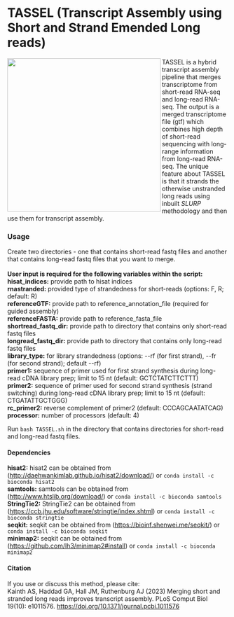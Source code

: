 # TASSEL (Transcript Assembly using Short and Strand Emended Long reads)


<img align="left" width="350" src="https://github.com/kainth-amoldeep/TASSEL/assets/66103719/daac1b66-6a69-409e-bae1-53562efd27a5">

TASSEL is a hybrid transcript assembly pipeline that merges transcriptome from short-read RNA-seq and long-read RNA-seq. The output is a merged transcriptome file (gtf) which combines high depth of short-read sequencing with long-range information from long-read RNA-seq. The unique feature about TASSEL is that it strands the otherwise unstranded long reads using inbuilt *SLURP* methodology and then use them for transcript assembly. 

### Usage
Create two directories - one that contains short-read fastq files and another that contains long-read fastq files that you want to merge.<br/>
<br/>
**User input is required for the following variables within the script:**<br/>
**hisat_indices:** provide path to hisat indices<br/>
**rnastranded:** provided type of strandedness for short-reads (options: F, R; default: R)<br/>
**referenceGTF:** provide path to reference_annotation_file (required for guided assembly)<br/>
**referenceFASTA:** provide path to reference_fasta_file<br/>
**shortread_fastq_dir:**  provide path to directory that contains only short-read fastq files<br/>
**longread_fastq_dir:** provide path to directory that contains only long-read fastq files<br/>
**library_type:** for library strandedness (options: --rf (for first strand), --fr (for second strand); default --rf)<br/>
**primer1:** sequence of primer used for first strand synthesis during long-read cDNA library prep; limit to 15 nt (default: GCTCTATCTTCTTT)<br/>
**primer2:** sequence of primer used for second strand synthesis (strand switching) during long-read cDNA library prep; limit to 15 nt (default: CTGATATTGCTGGG)<br/>
**rc_primer2:** reverse complement of primer2 (default: CCCAGCAATATCAG)<br/>
**processor:** number of processors (default: 4)<br/>

Run ```bash TASSEL.sh``` in the directory that contains directories for short-read and long-read fastq files.<br/>

#### Dependencies
**hisat2:** hisat2 can be obtained from (http://daehwankimlab.github.io/hisat2/download/) or ```conda install -c bioconda hisat2```<br/>
**samtools:** samtools can be obtained from (http://www.htslib.org/download/) or ```conda install -c bioconda samtools```<br/>
**StringTie2:** StringTie2 can be obtained from (https://ccb.jhu.edu/software/stringtie/index.shtml) or ```conda install -c bioconda stringtie```<br/> 
**seqkit:** seqkit can be obtained from (https://bioinf.shenwei.me/seqkit/) or ```conda install -c bioconda seqkit```<br/>
**minimap2:** seqkit can be obtained from (https://github.com/lh3/minimap2#install) or ```conda install -c bioconda minimap2```<br/>

#### Citation
If you use or discuss this method, please cite:<br/>
Kainth AS, Haddad GA, Hall JM, Ruthenburg AJ (2023) Merging short and stranded long reads improves transcript assembly. PLoS Comput Biol 19(10): e1011576. https://doi.org/10.1371/journal.pcbi.1011576
